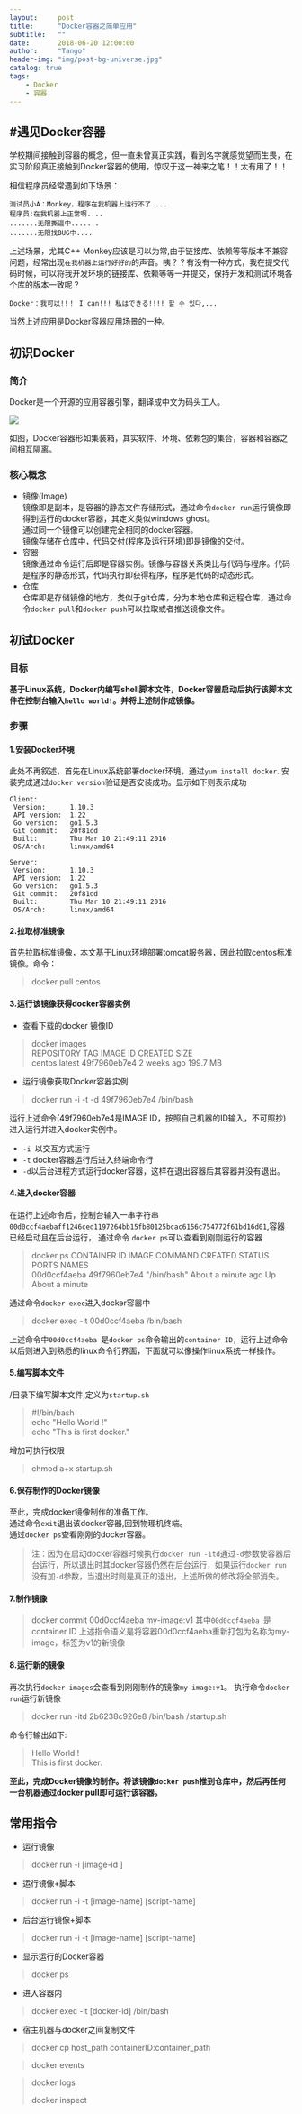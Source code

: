 ```yaml
---
layout:     post
title:      "Docker容器之简单应用"
subtitle:   ""
date:       2018-06-20 12:00:00
author:     "Tango"
header-img: "img/post-bg-universe.jpg"
catalog: true
tags:   
    - Docker
    - 容器
---
```


#遇见Docker容器
---

学校期间接触到容器的概念，但一直未曾真正实践，看到名字就感觉望而生畏，在实习阶段真正接触到Docker容器的使用，惊叹于这一神来之笔！！太有用了！！  

相信程序员经常遇到如下场景：

```
测试员小A：Monkey，程序在我机器上运行不了....
程序员:在我机器上正常啊....
.......无限撕逼中.......
.......无限找BUG中....

```
上述场景，尤其C++ Monkey应该是习以为常,由于链接库、依赖等等版本不兼容问题，经常出现`在我机器上运行好好的`的声音。咦？？有没有一种方式，我在提交代码时候，可以将我开发环境的链接库、依赖等等一并提交，保持开发和测试环境各个库的版本一致呢？

```
Docker：我可以!!！ I can!!! 私はできる!!!! 할 수 있다,...
```
当然上述应用是Docker容器应用场景的一种。

## 初识Docker

### 简介
Docker是一个开源的应用容器引擎，翻译成中文为码头工人。  

![](/img/in-post/post-2018-06-25-docker.jpg)  

如图，Docker容器形如集装箱，其实软件、环境、依赖包的集合，容器和容器之间相互隔离。

### 核心概念

- 镜像(Image)  
  镜像即是副本，是容器的静态文件存储形式，通过命令`docker run`运行镜像即得到运行的docker容器，其定义类似windows ghost。  
  通过同一个镜像可以创建完全相同的docker容器。   
  镜像存储在仓库中，代码交付(程序及运行环境)即是镜像的交付。
- 容器  
  镜像通过命令运行后即是容器实例。镜像与容器关系类比与代码与程序。代码是程序的静态形式，代码执行即获得程序，程序是代码的动态形式。
- 仓库  
  仓库即是存储镜像的地方，类似于git仓库，分为本地仓库和远程仓库，通过命令`docker pull`和`docker push`可以拉取或者推送镜像文件。 


## 初试Docker
### 目标
**基于Linux系统，Docker内编写shell脚本文件，Docker容器启动后执行该脚本文件在控制台输入`hello world!`。并将上述制作成镜像。**

### 步骤
#### 1.安装Docker环境
此处不再叙述，首先在Linux系统部署docker环境，通过`yum install docker`.
安装完成通过`docker version`验证是否安装成功。显示如下则表示成功

```
Client:
 Version:      1.10.3
 API version:  1.22
 Go version:   go1.5.3
 Git commit:   20f81dd
 Built:        Thu Mar 10 21:49:11 2016
 OS/Arch:      linux/amd64

Server:
 Version:      1.10.3
 API version:  1.22
 Go version:   go1.5.3
 Git commit:   20f81dd
 Built:        Thu Mar 10 21:49:11 2016
 OS/Arch:      linux/amd64
``` 
#### 2.拉取标准镜像
首先拉取标准镜像，本文基于Linux环境部署tomcat服务器，因此拉取centos标准镜像。命令：  

>docker pull centos

#### 3.运行该镜像获得docker容器实例

- 查看下载的docker 镜像ID

> docker images  
	REPOSITORY                      TAG            IMAGE ID            CREATED             SIZE  
	centos                        latest         49f7960eb7e4        2 weeks ago         199.7 MB

- 运行镜像获取Docker容器实例


> docker run -i -t -d 49f7960eb7e4 /bin/bash
 

运行上述命令(49f7960eb7e4是IMAGE ID，按照自己机器的ID输入，不可照抄)进入运行并进入docker实例中。

 - `-i `以交互方式运行
 - `-t` docker容器运行后进入终端命令行
 - `-d`以后台进程方式运行docker容器，这样在退出容器后其容器并没有退出。

#### 4.进入docker容器
在运行上述命令后，控制台输入一串字符串`00d0ccf4aebaff1246ced1197264bb15fb80125bcac6156c754772f61bd16d01`,容器已经启动且在后台运行，
通过命令
`docker ps`可以查看到刚刚运行的容器  
> docker ps
CONTAINER ID      IMAGE        COMMAND        CREATED              STATUS              PORTS                                        NAMES  
00d0ccf4aeba     49f7960eb7e4   "/bin/bash"    About a minute ago   Up About a minute                                              

通过命令`docker exec`进入docker容器中

> docker exec -it 00d0ccf4aeba /bin/bash

上述命令中`00d0ccf4aeba `是`docker ps`命令输出的`container ID`，运行上述命令以后则进入到熟悉的linux命令行界面，下面就可以像操作linux系统一样操作。   

#### 5.编写脚本文件
/目录下编写脚本文件,定义为`startup.sh`
> \#!/bin/bash  
echo "Hello World !"  
echo "This is first docker."

增加可执行权限  
> chmod a+x startup.sh

#### 6.保存制作的Docker镜像
至此，完成docker镜像制作的准备工作。  
通过命令`exit`退出该docker容器,回到物理机终端。  
通过`docker ps`查看刚刚的docker容器。
>注：因为在启动docker容器时候执行`docker run -itd`通过`-d`参数使容器后台运行，所以退出时其docker容器仍然在后台运行，如果运行`docker run`没有加`-d`参数，当退出时则是真正的退出，上述所做的修改将全部消失。

#### 7.制作镜像
> docker commit 00d0ccf4aeba my-image:v1
其中`00d0ccf4aeba `是container ID
上述指令语义是将容器00d0ccf4aeba重新打包为名称为my-image，标签为v1的新镜像

#### 8.运行新的镜像
再次执行`docker images`会查看到刚刚制作的镜像`my-image:v1`。
执行命令`docker run`运行新镜像

> docker run -itd 2b6238c926e8 /bin/bash /startup.sh    

命令行输出如下:  
> Hello World !  
This is first docker.

**至此，完成Docker镜像的制作。将该镜像`docker push`推到仓库中，然后再任何一台机器通过docker pull即可运行该容器。**



## 常用指令

- 运行镜像

> docker run -i [image-id ]

- 运行镜像+脚本

> docker run -i -t [image-name] [script-name]

- 后台运行镜像+脚本

> docker run -i -t [image-name] [script-name]

- 显示运行的Docker容器

> docker ps 

- 进入容器内

> docker exec -it [docker-id] /bin/bash

- 宿主机器与docker之间复制文件

> docker cp host_path containerID:container_path
 
> docker events

> docker logs
> 
> docker inspect
